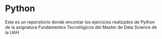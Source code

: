 # Python
Este es un reporsitorio donde encontar los ejercicios realizados de Python de la asignatura Fundamentos Tecnológicos del Master de Data Science de la UAH
